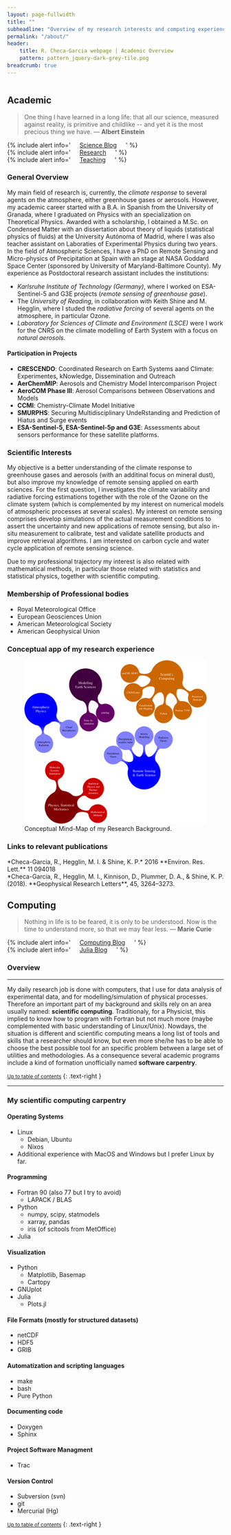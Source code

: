 ```yaml
---
layout: page-fullwidth
title: ""
subheadline: "Overview of my research interests and computing experience"
permalink: "/about/"
header:
    title: R. Checa-Garcia webpage | Academic Overview
    pattern: pattern_jquery-dark-grey-tile.png
breadcrumb: true
---
```

<div class="row">

<div class="medium-6 columns" markdown="1">

<div class="panel radius" markdown="1">

## Academic


> One thing I have learned in a long life: that all our science, measured against reality, is primitive and childlike -- and yet it is the most precious thing we have. ― **Albert Einstein**


<div class="row">
  <div class="small-4 columns">
  {% include alert info=' <a href="/blog/archive_science/">Science Blog</a>' %}</div>
  <div class="small-4 columns">
  {% include alert info=' <a href="/research/overview/">Research </a>' %}</div>
  <div class="small-4 columns">
  {% include alert info=' <a href="/teaching/overview/">Teaching </a>' %}</div>
</div>



### General Overview

My main field of research is, currently, the *climate response* to several agents on the atmosphere, either greenhouse gases or aerosols. However, my academic career started with a B.A. in Spanish from the University of Granada, where I graduated on Physics with an specialization on Theoretical Physics. Awarded with a scholarship, I obtained a M.Sc. on Condensed Matter with an dissertation about theory of liquids (statistical physics of fluids) at the University Autónoma of Madrid, where I was also teacher assistant on Laboraties of Experimental Physics during two years. In the field of Atmospheric Sciences, I have a PhD on Remote Sensing and Micro-physics of Precipitation at Spain with an stage at NASA Goddard Space Center (sponsored by University of Maryland-Baltimore County). My experience as Postdoctoral research assistant includes the institutions:

- *Karlsruhe Institute of Technology (Germany)*, where I worked on ESA-Sentinel-5 and G3E projects (*remote sensing of greenhouse gase*).
- The *University of Reading*, in collaboration with Keith Shine and M. Hegglin, where I studed the *radiative forcing* of several agents on the atmosphere, in particular Ozone.
- *Laboratory for Sciences of Climate and Environment (LSCE)* were I work for the CNRS on the climate modelling of Earth System with a focus on *natural aerosols*.

#### Participation in Projects

- **CRESCENDO**: Coordinated Research on Earth Systems aand Climate: Experimentes, kNowledge, Dissemination and Outreach
- **AerChemMIP**: Aerosols and Chemistry Model Intercomparison Project 
- **AeroCOM Phase III**: Aerosol Comparisons between Observations and Models
- **CCMI**: Chemistry-Climate Model Initiative
- **SMURPHS**: Securing Multidisciplinary UndeRstanding and Prediction of Hiatus and Surge events
- **ESA-Sentinel-5, ESA-Sentinel-5p and G3E**: Assessments about sensors performance for these satellite platforms.

### Scientific Interests

My objective is a better understanding of the climate response to greenhouse gases and aerosols (with an additinal focus on mineral dust), but also improve my knowledge of remote sensing applied on earth sciences. For the first question, I investigates the climate variability and radiative forcing estimations together with the role of the Ozone on the climate system (which is complemented by my interest on numerical models of atmospheric processes at several scales). My interest on remote sensing comprises develop simulations of the actual measurement conditions to assert the uncertainty and new applications of remote sensing, but also in-situ measurement to calibrate, test and validate satellite products and improve retrieval algorithms. I am interested on carbon cycle and water cycle application of remote sensing science.

Due to my professional trajectory my interest is also related with mathematical methods, in particular those related with statistics and statistical physics, together with scientific computing.

### Membership of Professional bodies

* Royal Meteorological Office
* European Geosciences Union
* American Meteorological Society
* American Geophysical Union

### Conceptual app of my research experience

<figure>
<a href="/images/SCIENCE_MINDmap.png"><img src="/images/SCIENCE_MINDmap.png"></a>
	<figcaption><a title="Conceptual Mind-Map of my Research Background">Conceptual Mind-Map of my Research Background</a>.</figcaption>
</figure>

### Links to relevant publications

<div class="row">
	
<div class="small-8 columns">	
*Checa-Garcia, R., Hegglin, M. I. & Shine, K. P.* 2016 **Environ. Res. Lett.** 11 094018
</div>

<div class="small-2 columns">
<div data-badge-popover="right" data-badge-type="donut" data-doi="10.1088/1748-9326/11/9/094018" data-hide-no-mentions="true" class="altmetric-embed"></div>
</div>

<div class="small-2 columns">
<span class="__dimensions_badge_embed__" data-id="pub.1014752738" data-legend="hover-bottom" data-style="small_circle"></span><script async src="https://badge.dimensions.ai/badge.js" charset="utf-8"></script>
</div>
</div>

<div class="row">

<div class="small-8 columns">
*Checa-Garcia, R., Hegglin, M. I., Kinnison, D., Plummer, D. A., & Shine, K. P. (2018). **Geophysical Research Letters**, 45, 3264–3273.	
</div>

<div class="small-2 columns">
<div data-badge-popover="right" data-badge-type="donut" data-doi="10.1002/2017gl076770" data-hide-no-mentions="true" class="altmetric-embed"></div>
</div>
	
<div class="small-2 columns">
<span class="__dimensions_badge_embed__" data-id="pub.1101266186" data-legend="hover-bottom" data-style="small_circle"></span><script async src="https://badge.dimensions.ai/badge.js" charset="utf-8"></script>
</div>

</div>
</div>
</div>



<div class="medium-6 columns" markdown="1">

<div class="panel radius" markdown="1">

## Computing

> Nothing in life is to be feared, it is only to be understood. Now is the time to understand more, so that we may fear less. ― **Marie Curie**


<div class="row">
  <div class="small-6 columns">
</div>
  <div class="small-6 columns">
    {% include alert info=' <a href="/blog/archive_computing/">Computing Blog</a>' %}</div>
  <div class="small-6 columns">
  {% include alert info=' <a href="/blog/archive_julia/">Julia Blog</a>' %}</div>
</div>


### Overview
---

My daily research job is done with computers, that I use for data analysis of experimental data, and for modelling/simulation of physical processes. Therefore an important part of my background and skills rely on an area usually named: **scientific computing**. Traditionaly, for a Physicist, this implied to know how to program with Fortran but not much more (maybe complemented with basic understanding of Linux/Unix). Nowdays, the situation is different and scientific computing means a long list of tools and skills that a researcher should know, but even more she/he has to be able to choose the best possible tool for an specific problem between a large set of utilities and methodologies. As a consequence several academic programs include a kind of formation unofficially named **software carpentry**.

<small markdown="1">[Up to table of contents](#toc)</small>
{: .text-right }

---

### My scientific computing carpentry

#### Operating Systems

- Linux
    - Debian, Ubuntu
    - Nixos
- Additional experience with MacOS and Windows but I prefer Linux by far.

#### Programming

- Fortran 90 (also 77 but I try to avoid)
    - LAPACK / BLAS
- Python
    - numpy, scipy, statmodels
    - xarray, pandas
    - iris (of scitools from MetOffice)
- Julia

#### Visualization

- Python
    - Matplotlib, Basemap
    - Cartopy 
- GNUplot
- Julia
    - Plots.jl

#### File Formats (mostly for structured datasets)

- netCDF
- HDF5
- GRIB

#### Automatization and scripting languages

- make
- bash
- Pure Python

#### Documenting code

- Doxygen
- Sphinx

#### Project Software Managment

- Trac

#### Version Control

- Subversion (svn)
- git
- Mercurial (Hg) 

<small markdown="1">[Up to table of contents](#toc)</small>
{: .text-right }


</div><!-- /panel-radius -->

</div><!-- /.medium-8.columns -->

</div><!-- /.row -->


